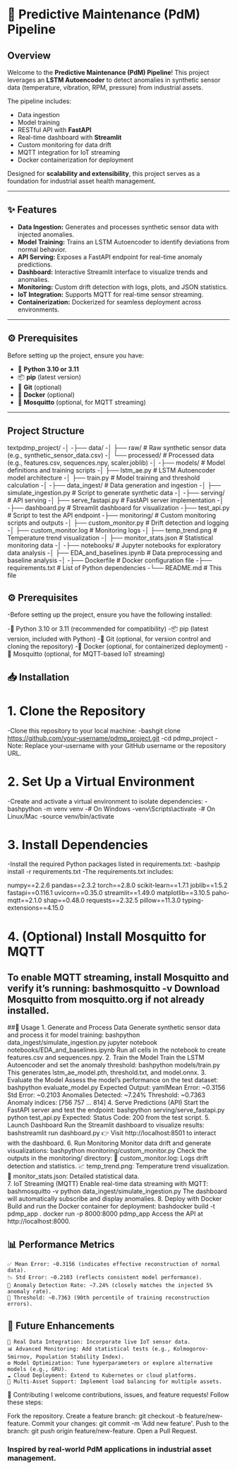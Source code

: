 # 🔧 Predictive Maintenance (PdM) Pipeline

## Overview
Welcome to the **Predictive Maintenance (PdM) Pipeline**! This project leverages an **LSTM Autoencoder** to detect anomalies in synthetic sensor data (temperature, vibration, RPM, pressure) from industrial assets.  

The pipeline includes:  
- Data ingestion  
- Model training  
- RESTful API with **FastAPI**  
- Real-time dashboard with **Streamlit**  
- Custom monitoring for data drift  
- MQTT integration for IoT streaming  
- Docker containerization for deployment  

Designed for **scalability and extensibility**, this project serves as a foundation for industrial asset health management.

---

## ✨ Features
- **Data Ingestion:** Generates and processes synthetic sensor data with injected anomalies.  
- **Model Training:** Trains an LSTM Autoencoder to identify deviations from normal behavior.  
- **API Serving:** Exposes a FastAPI endpoint for real-time anomaly predictions.  
- **Dashboard:** Interactive Streamlit interface to visualize trends and anomalies.  
- **Monitoring:** Custom drift detection with logs, plots, and JSON statistics.  
- **IoT Integration:** Supports MQTT for real-time sensor streaming.  
- **Containerization:** Dockerized for seamless deployment across environments.  

---

## ⚙️ Prerequisites
Before setting up the project, ensure you have:

- 🐍 **Python 3.10 or 3.11**  
- 📦 **pip** (latest version)  
- 🐙 **Git** (optional)  
- 🐳 **Docker** (optional)  
- 📡 **Mosquitto** (optional, for MQTT streaming)  

---


## Project Structure

textpdmp_project/
-│
-├── data/
-│   ├── raw/                # Raw synthetic sensor data (e.g., synthetic_sensor_data.csv)
-│   └── processed/          # Processed data (e.g., features.csv, sequences.npy, scaler.joblib)
-│
-├── models/                 # Model definitions and training scripts
-│   ├── lstm_ae.py          # LSTM Autoencoder model architecture
-│   ├── train.py            # Model training and threshold calculation
-│
-├── data_ingest/            # Data generation and ingestion
-│   ├── simulate_ingestion.py  # Script to generate synthetic data
-│
-├── serving/                # API serving
-│   ├── serve_fastapi.py    # FastAPI server implementation
-│
-├── dashboard.py            # Streamlit dashboard for visualization
-├── test_api.py             # Script to test the API endpoint
-├── monitoring/             # Custom monitoring scripts and outputs
-│   ├── custom_monitor.py   # Drift detection and logging
-│   ├── custom_monitor.log  # Monitoring logs
-│   ├── temp_trend.png      # Temperature trend visualization
-│   ├── monitor_stats.json  # Statistical monitoring data
-│
-├── notebooks/              # Jupyter notebooks for exploratory data analysis
-│   ├── EDA_and_baselines.ipynb  # Data preprocessing and baseline analysis
-│
-├── Dockerfile              # Docker configuration file
-├── requirements.txt        # List of Python dependencies
-└── README.md               # This file

## ⚙️ Prerequisites
-Before setting up the project, ensure you have the following installed:

-🐍 Python 3.10 or 3.11 (recommended for compatibility)
-📦 pip (latest version, included with Python)
-🐙 Git (optional, for version control and cloning the repository)
-🐳 Docker (optional, for containerized deployment)
-📡 Mosquitto (optional, for MQTT-based IoT streaming)

## 📥 Installation
# 1. Clone the Repository
-Clone this repository to your local machine:
-bashgit clone https://github.com/your-username/pdmp_project.git
-cd pdmp_project
-Note: Replace your-username with your GitHub username or the repository URL.
# 2. Set Up a Virtual Environment
-Create and activate a virtual environment to isolate dependencies:
-bashpython -m venv venv
-# On Windows
-venv\Scripts\activate
-# On Linux/Mac
-source venv/bin/activate
# 3. Install Dependencies
-Install the required Python packages listed in requirements.txt:
-bashpip install -r requirements.txt
-The requirements.txt includes:

  numpy==2.2.6
  pandas==2.3.2
  torch==2.8.0
  scikit-learn==1.7.1
  joblib==1.5.2
  fastapi==0.116.1
  uvicorn==0.35.0
  streamlit==1.49.0
  matplotlib==3.10.5
  paho-mqtt==2.1.0
  shap==0.48.0
  requests==2.32.5
  pillow==11.3.0
  typing-extensions==4.15.0

# 4. (Optional) Install Mosquitto for MQTT
To enable MQTT streaming, install Mosquitto and verify it’s running:
bashmosquitto -v
Download Mosquitto from mosquitto.org if not already installed.
----------------------------
##🚀 Usage
    1. Generate and Process Data
    Generate synthetic sensor data and process it for model training:
    bashpython data_ingest/simulate_ingestion.py
    jupyter notebook notebooks/EDA_and_baselines.ipynb
    Run all cells in the notebook to create features.csv and sequences.npy.
    2. Train the Model
    Train the LSTM Autoencoder and set the anomaly threshold:
    bashpython models/train.py
    This generates lstm_ae_model.pth, threshold.txt, and model.onnx.
    3. Evaluate the Model
    Assess the model’s performance on the test dataset:
    bashpython evaluate_model.py
    Expected Output:
    yamlMean Error: ~0.3156
    Std Error: ~0.2103
    Anomalies Detected: ~7.24%
    Threshold: ~0.7363
    Anomaly indices: [756 757 ... 814]
    4. Serve Predictions (API)
    Start the FastAPI server and test the endpoint:
    bashpython serving/serve_fastapi.py
    python test_api.py
    Expected: Status Code: 200 from the test script.
    5. Launch Dashboard
    Run the Streamlit dashboard to visualize results:
    bashstreamlit run dashboard.py
    👉 Visit http://localhost:8501 to interact with the dashboard.
    6. Run Monitoring
    Monitor data drift and generate visualizations:
    bashpython monitoring/custom_monitor.py
    Check the outputs in the monitoring/ directory:
    📜 custom_monitor.log: Logs drift detection and statistics.
    📈 temp_trend.png: Temperature trend visualization.
    📑 monitor_stats.json: Detailed statistical data.    
    7. IoT Streaming (MQTT)
    Enable real-time data streaming with MQTT:
    bashmosquitto -v
    python data_ingest/simulate_ingestion.py
    The dashboard will automatically subscribe and display anomalies.
    8. Deploy with Docker
    Build and run the Docker container for deployment:
    bashdocker build -t pdmp_app .
    docker run -p 8000:8000 pdmp_app
    Access the API at http://localhost:8000.
    
## 📊 Performance Metrics

    ✅ Mean Error: ~0.3156 (indicates effective reconstruction of normal data).
    📉 Std Error: ~0.2103 (reflects consistent model performance).
    🚨 Anomaly Detection Rate: ~7.24% (closely matches the injected 5% anomaly rate).
    🔑 Threshold: ~0.7363 (90th percentile of training reconstruction errors).

## 🔮 Future Enhancements

    🔗 Real Data Integration: Incorporate live IoT sensor data.
    📊 Advanced Monitoring: Add statistical tests (e.g., Kolmogorov-Smirnov, Population Stability Index).
    ⚙️ Model Optimization: Tune hyperparameters or explore alternative models (e.g., GRU).
    ☁️ Cloud Deployment: Extend to Kubernetes or cloud platforms.
    🔀 Multi-Asset Support: Implement load balancing for multiple assets.

🤝 Contributing
I welcome contributions, issues, and feature requests! Follow these steps:

Fork the repository.
Create a feature branch: git checkout -b feature/new-feature.
Commit your changes: git commit -m 'Add new feature'.
Push to the branch: git push origin feature/new-feature.
Open a Pull Request.

### Inspired by real-world PdM applications in industrial asset management.

